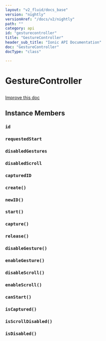 ```yaml
---
layout: "v2_fluid/docs_base"
version: "nightly"
versionHref: "/docs/v2/nightly"
path: ""
category: api
id: "gesturecontroller"
title: "GestureController"
header_sub_title: "Ionic API Documentation"
doc: "GestureController"
docType: "class"

---
```










<h1 class="api-title">
<a class="anchor" name="gesture-controller" href="#gesture-controller"></a>

GestureController





</h1>

<a class="improve-v2-docs" href="https://github.com/driftyco/ionic/edit/master/src/gestures/gesture-controller.ts#L28">
Improve this doc
</a>










<!-- @usage tag -->


<!-- @property tags -->



<!-- instance methods on the class -->

<h2><a class="anchor" name="instance-members" href="#instance-members"></a>Instance Members</h2>

<div id="id"></div>

<h3>
<a class="anchor" name="id" href="#id"></a>
<code>id</code>
  

</h3>












<div id="requestedStart"></div>

<h3>
<a class="anchor" name="requestedStart" href="#requestedStart"></a>
<code>requestedStart</code>
  

</h3>












<div id="disabledGestures"></div>

<h3>
<a class="anchor" name="disabledGestures" href="#disabledGestures"></a>
<code>disabledGestures</code>
  

</h3>












<div id="disabledScroll"></div>

<h3>
<a class="anchor" name="disabledScroll" href="#disabledScroll"></a>
<code>disabledScroll</code>
  

</h3>












<div id="capturedID"></div>

<h3>
<a class="anchor" name="capturedID" href="#capturedID"></a>
<code>capturedID</code>
  

</h3>












<div id="create"></div>

<h3>
<a class="anchor" name="create" href="#create"></a>
<code>create()</code>
  

</h3>












<div id="newID"></div>

<h3>
<a class="anchor" name="newID" href="#newID"></a>
<code>newID()</code>
  

</h3>












<div id="start"></div>

<h3>
<a class="anchor" name="start" href="#start"></a>
<code>start()</code>
  

</h3>












<div id="capture"></div>

<h3>
<a class="anchor" name="capture" href="#capture"></a>
<code>capture()</code>
  

</h3>












<div id="release"></div>

<h3>
<a class="anchor" name="release" href="#release"></a>
<code>release()</code>
  

</h3>












<div id="disableGesture"></div>

<h3>
<a class="anchor" name="disableGesture" href="#disableGesture"></a>
<code>disableGesture()</code>
  

</h3>












<div id="enableGesture"></div>

<h3>
<a class="anchor" name="enableGesture" href="#enableGesture"></a>
<code>enableGesture()</code>
  

</h3>












<div id="disableScroll"></div>

<h3>
<a class="anchor" name="disableScroll" href="#disableScroll"></a>
<code>disableScroll()</code>
  

</h3>












<div id="enableScroll"></div>

<h3>
<a class="anchor" name="enableScroll" href="#enableScroll"></a>
<code>enableScroll()</code>
  

</h3>












<div id="canStart"></div>

<h3>
<a class="anchor" name="canStart" href="#canStart"></a>
<code>canStart()</code>
  

</h3>












<div id="isCaptured"></div>

<h3>
<a class="anchor" name="isCaptured" href="#isCaptured"></a>
<code>isCaptured()</code>
  

</h3>












<div id="isScrollDisabled"></div>

<h3>
<a class="anchor" name="isScrollDisabled" href="#isScrollDisabled"></a>
<code>isScrollDisabled()</code>
  

</h3>












<div id="isDisabled"></div>

<h3>
<a class="anchor" name="isDisabled" href="#isDisabled"></a>
<code>isDisabled()</code>
  

</h3>















<!-- related link --><!-- end content block -->


<!-- end body block -->

